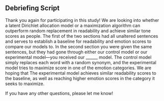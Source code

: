 ## Debriefing Script

Thank you again for participating in this study! We are looking into whether a latent Dirichlet allocation model or a maximization algorithm can outperform random replacement in readability and achieve similar tone scores as people. The first of the two sections had all unaltered sentences and serves to establish a baseline for readability and emotion scores to compare our models to. In the second section you were given the same sentences, but they had gone through either our control model or our experimental model—you received our ______ model. The control model simply replaces each word with a random synonym, and the experimental model tries to maximize score in one of the emotion categories. We are hoping that The experimental model achieves similar readability scores to the baseline, as well as reaching higher emotion scores in the category it seeks to maximize.

If you have any other questions, please let me know!